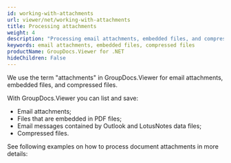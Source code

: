 ```yaml
---
id: working-with-attachments
url: viewer/net/working-with-attachments
title: Processing attachments
weight: 4
description: "Processing email attachments, embedded files, and compressed files with GroupDocs.Viewer for .NET"
keywords: email attachments, embedded files, compressed files
productName: GroupDocs.Viewer for .NET
hideChildren: False
---
```


We use the term "attachments" in GroupDocs.Viewer for email attachments, embedded files, and compressed files.

With GroupDocs.Viewer you can list and save:

* Email attachments;
* Files that are embedded in PDF files;
* Email messages contained by Outlook and LotusNotes data files;
* Compressed files.

See following examples on how to process document attachments in more details:
